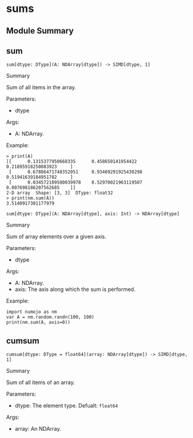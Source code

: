 



# sums

##  Module Summary
  

## sum


```Mojo
sum[dtype: DType](A: NDArray[dtype]) -> SIMD[dtype, 1]
```  
Summary  
  
Sum of all items in the array.  
  
Parameters:  

- dtype
  
Args:  

- A: NDArray.


Example:
```console
> print(A)
[[      0.1315377950668335      0.458650141954422       0.21895918250083923     ]
 [      0.67886471748352051     0.93469291925430298     0.51941639184951782     ]
 [      0.034572109580039978    0.52970021963119507     0.007698186207562685    ]]
2-D array  Shape: [3, 3]  DType: float32
> print(nm.sum(A))
3.5140917301177979
```


```Mojo
sum[dtype: DType](A: NDArray[dtype], axis: Int) -> NDArray[dtype]
```  
Summary  
  
Sum of array elements over a given axis.  
  
Parameters:  

- dtype
  
Args:  

- A: NDArray.
- axis: The axis along which the sum is performed.


Example:
```mojo
import numojo as nm
var A = nm.random.randn(100, 100)
print(nm.sum(A, axis=0))
```

## cumsum


```Mojo
cumsum[dtype: DType = float64](array: NDArray[dtype]) -> SIMD[dtype, 1]
```  
Summary  
  
Sum of all items of an array.  
  
Parameters:  

- dtype: The element type. Defualt: `float64`
  
Args:  

- array: An NDArray.
